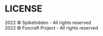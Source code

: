 # LICENSE

2022 &copy; Spikehidden - All rights reserved\
2022 &copy; Foxcraft Project - All rights reserved